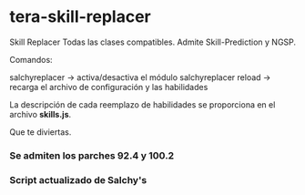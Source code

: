 # tera-skill-replacer

Skill Replacer Todas las clases compatibles. Admite Skill-Prediction y NGSP.

Comandos:

salchyreplacer -> activa/desactiva el módulo
salchyreplacer reload -> recarga el archivo de configuración y las habilidades

La descripción de cada reemplazo de habilidades se proporciona en el archivo **skills.js**.

Que te diviertas.

### Se admiten los parches 92.4 y 100.2

### Script actualizado de Salchy's
